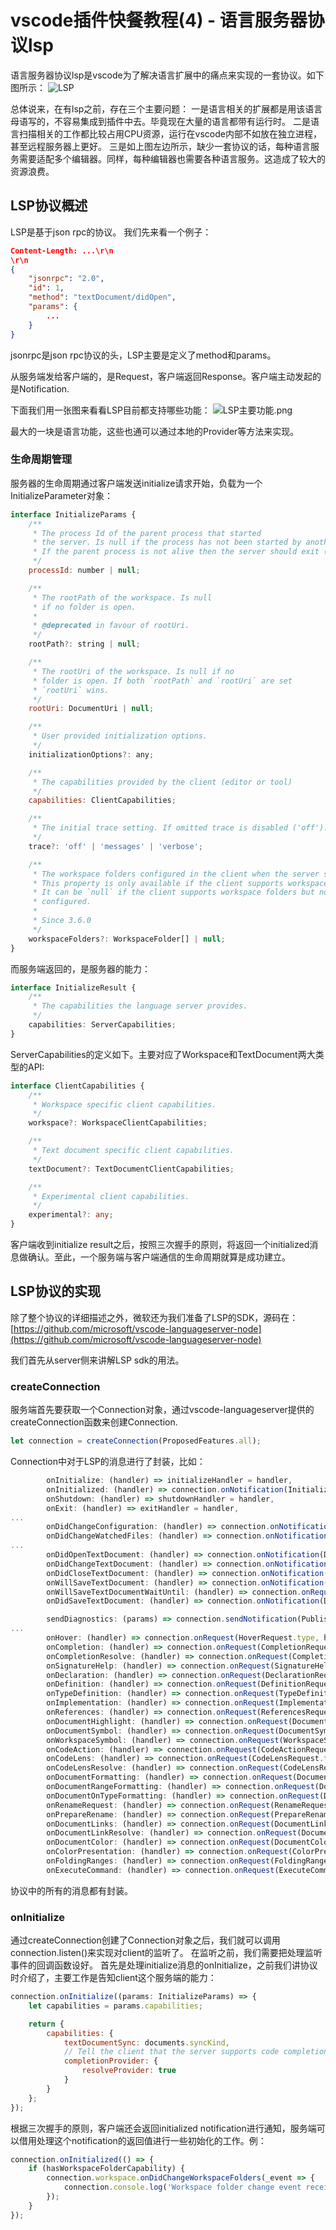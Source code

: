 # vscode插件快餐教程(4) - 语言服务器协议lsp

语言服务器协议lsp是vscode为了解决语言扩展中的痛点来实现的一套协议。如下图所示：
![LSP](https://upload-images.jianshu.io/upload_images/1638145-10065f6b17718ddd.png?imageMogr2/auto-orient/strip%7CimageView2/2/w/1240)

总体说来，在有lsp之前，存在三个主要问题：
一是语言相关的扩展都是用该语言母语写的，不容易集成到插件中去。毕竟现在大量的语言都带有运行时。
二是语言扫描相关的工作都比较占用CPU资源，运行在vscode内部不如放在独立进程，甚至远程服务器上更好。
三是如上图左边所示，缺少一套协议的话，每种语言服务需要适配多个编辑器。同样，每种编辑器也需要各种语言服务。这造成了较大的资源浪费。

## LSP协议概述

LSP是基于json rpc的协议。
我们先来看一个例子：
```json
Content-Length: ...\r\n
\r\n
{
	"jsonrpc": "2.0",
	"id": 1,
	"method": "textDocument/didOpen",
	"params": {
		...
	}
}
```

jsonrpc是json rpc协议的头，LSP主要是定义了method和params。

从服务端发给客户端的，是Request，客户端返回Response。客户端主动发起的是Notification.

下面我们用一张图来看看LSP目前都支持哪些功能：
![LSP主要功能.png](https://upload-images.jianshu.io/upload_images/1638145-5a1222984a66988e.png?imageMogr2/auto-orient/strip%7CimageView2/2/w/1240)

最大的一块是语言功能，这些也通可以通过本地的Provider等方法来实现。

### 生命周期管理

服务器的生命周期通过客户端发送initialize请求开始，负载为一个InitializeParameter对象：

```js
interface InitializeParams {
	/**
	 * The process Id of the parent process that started
	 * the server. Is null if the process has not been started by another process.
	 * If the parent process is not alive then the server should exit (see exit notification) its process.
	 */
	processId: number | null;

	/**
	 * The rootPath of the workspace. Is null
	 * if no folder is open.
	 *
	 * @deprecated in favour of rootUri.
	 */
	rootPath?: string | null;

	/**
	 * The rootUri of the workspace. Is null if no
	 * folder is open. If both `rootPath` and `rootUri` are set
	 * `rootUri` wins.
	 */
	rootUri: DocumentUri | null;

	/**
	 * User provided initialization options.
	 */
	initializationOptions?: any;

	/**
	 * The capabilities provided by the client (editor or tool)
	 */
	capabilities: ClientCapabilities;

	/**
	 * The initial trace setting. If omitted trace is disabled ('off').
	 */
	trace?: 'off' | 'messages' | 'verbose';

	/**
	 * The workspace folders configured in the client when the server starts.
	 * This property is only available if the client supports workspace folders.
	 * It can be `null` if the client supports workspace folders but none are
	 * configured.
	 *
	 * Since 3.6.0
	 */
	workspaceFolders?: WorkspaceFolder[] | null;
}
```

而服务端返回的，是服务器的能力：

```ts
interface InitializeResult {
	/**
	 * The capabilities the language server provides.
	 */
	capabilities: ServerCapabilities;
}
```
ServerCapabilities的定义如下。主要对应了Workspace和TextDocument两大类型的API:

```ts
interface ClientCapabilities {
	/**
	 * Workspace specific client capabilities.
	 */
	workspace?: WorkspaceClientCapabilities;

	/**
	 * Text document specific client capabilities.
	 */
	textDocument?: TextDocumentClientCapabilities;

	/**
	 * Experimental client capabilities.
	 */
	experimental?: any;
}
```

客户端收到initialize result之后，按照三次握手的原则，将返回一个initialized消息做确认。至此，一个服务端与客户端通信的生命周期就算是成功建立。

## LSP协议的实现

除了整个协议的详细描述之外，微软还为我们准备了LSP的SDK，源码在：[https://github.com/microsoft/vscode-languageserver-node](https://github.com/microsoft/vscode-languageserver-node)

我们首先从server侧来讲解LSP sdk的用法。

### createConnection

服务端首先要获取一个Connection对象，通过vscode-languageserver提供的createConnection函数来创建Connection.

```js
let connection = createConnection(ProposedFeatures.all);
```

Connection中对于LSP的消息进行了封装，比如：

```js
		onInitialize: (handler) => initializeHandler = handler,
		onInitialized: (handler) => connection.onNotification(InitializedNotification.type, handler),
		onShutdown: (handler) => shutdownHandler = handler,
		onExit: (handler) => exitHandler = handler,
...
		onDidChangeConfiguration: (handler) => connection.onNotification(DidChangeConfigurationNotification.type, handler),
		onDidChangeWatchedFiles: (handler) => connection.onNotification(DidChangeWatchedFilesNotification.type, handler),
...
		onDidOpenTextDocument: (handler) => connection.onNotification(DidOpenTextDocumentNotification.type, handler),
		onDidChangeTextDocument: (handler) => connection.onNotification(DidChangeTextDocumentNotification.type, handler),
		onDidCloseTextDocument: (handler) => connection.onNotification(DidCloseTextDocumentNotification.type, handler),
		onWillSaveTextDocument: (handler) => connection.onNotification(WillSaveTextDocumentNotification.type, handler),
		onWillSaveTextDocumentWaitUntil: (handler) => connection.onRequest(WillSaveTextDocumentWaitUntilRequest.type, handler),
		onDidSaveTextDocument: (handler) => connection.onNotification(DidSaveTextDocumentNotification.type, handler),

		sendDiagnostics: (params) => connection.sendNotification(PublishDiagnosticsNotification.type, params),
...
		onHover: (handler) => connection.onRequest(HoverRequest.type, handler),
		onCompletion: (handler) => connection.onRequest(CompletionRequest.type, handler),
		onCompletionResolve: (handler) => connection.onRequest(CompletionResolveRequest.type, handler),
		onSignatureHelp: (handler) => connection.onRequest(SignatureHelpRequest.type, handler),
		onDeclaration: (handler) => connection.onRequest(DeclarationRequest.type, handler),
		onDefinition: (handler) => connection.onRequest(DefinitionRequest.type, handler),
		onTypeDefinition: (handler) => connection.onRequest(TypeDefinitionRequest.type, handler),
		onImplementation: (handler) => connection.onRequest(ImplementationRequest.type, handler),
		onReferences: (handler) => connection.onRequest(ReferencesRequest.type, handler),
		onDocumentHighlight: (handler) => connection.onRequest(DocumentHighlightRequest.type, handler),
		onDocumentSymbol: (handler) => connection.onRequest(DocumentSymbolRequest.type, handler),
		onWorkspaceSymbol: (handler) => connection.onRequest(WorkspaceSymbolRequest.type, handler),
		onCodeAction: (handler) => connection.onRequest(CodeActionRequest.type, handler),
		onCodeLens: (handler) => connection.onRequest(CodeLensRequest.type, handler),
		onCodeLensResolve: (handler) => connection.onRequest(CodeLensResolveRequest.type, handler),
		onDocumentFormatting: (handler) => connection.onRequest(DocumentFormattingRequest.type, handler),
		onDocumentRangeFormatting: (handler) => connection.onRequest(DocumentRangeFormattingRequest.type, handler),
		onDocumentOnTypeFormatting: (handler) => connection.onRequest(DocumentOnTypeFormattingRequest.type, handler),
		onRenameRequest: (handler) => connection.onRequest(RenameRequest.type, handler),
		onPrepareRename: (handler) => connection.onRequest(PrepareRenameRequest.type, handler),
		onDocumentLinks: (handler) => connection.onRequest(DocumentLinkRequest.type, handler),
		onDocumentLinkResolve: (handler) => connection.onRequest(DocumentLinkResolveRequest.type, handler),
		onDocumentColor: (handler) => connection.onRequest(DocumentColorRequest.type, handler),
		onColorPresentation: (handler) => connection.onRequest(ColorPresentationRequest.type, handler),
		onFoldingRanges: (handler) => connection.onRequest(FoldingRangeRequest.type, handler),
		onExecuteCommand: (handler) => connection.onRequest(ExecuteCommandRequest.type, handler),
```

协议中的所有的消息都有封装。

### onInitialize

通过createConnection创建了Connection对象之后，我们就可以调用connection.listen()来实现对client的监听了。
在监听之前，我们需要把处理监听事件的回调函数设好。
首先是处理initialize消息的onInitialize，之前我们讲协议时介绍了，主要工作是告知client这个服务端的能力：

```js
connection.onInitialize((params: InitializeParams) => {
	let capabilities = params.capabilities;

	return {
		capabilities: {
			textDocumentSync: documents.syncKind,
			// Tell the client that the server supports code completion
			completionProvider: {
				resolveProvider: true
			}
		}
	};
});
```

根据三次握手的原则，客户端还会返回initialized notification进行通知，服务端可以借用处理这个notification的返回值进行一些初始化的工作。例：

```js
connection.onInitialized(() => {
	if (hasWorkspaceFolderCapability) {
		connection.workspace.onDidChangeWorkspaceFolders(_event => {
			connection.console.log('Workspace folder change event received.');
		});
	}
});
```
